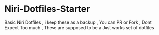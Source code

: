 # Niri-Dotfiles-Starter
Basic Niri Dotfiles , i keep these as a backup , You can PR or Fork , Dont Expect Too much , These are supposed to be a Just works set of dotfiles
